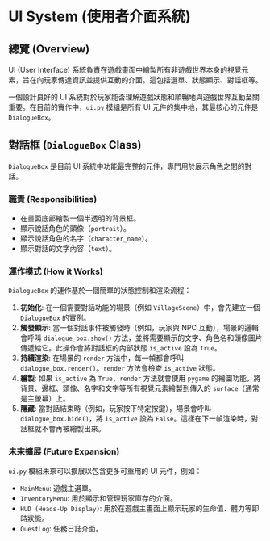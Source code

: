 # UI System (使用者介面系統)

## 總覽 (Overview)

UI (User Interface) 系統負責在遊戲畫面中繪製所有非遊戲世界本身的視覺元素，旨在向玩家傳達資訊並提供互動的介面。這包括選單、狀態顯示、對話框等。

一個設計良好的 UI 系統對於玩家能否理解遊戲狀態和順暢地與遊戲世界互動至關重要。在目前的實作中，`ui.py` 模組是所有 UI 元件的集中地，其最核心的元件是 `DialogueBox`。

## 對話框 (`DialogueBox` Class)

`DialogueBox` 是目前 UI 系統中功能最完整的元件，專門用於展示角色之間的對話。

### 職責 (Responsibilities)

- 在畫面底部繪製一個半透明的背景框。
- 顯示說話角色的頭像（`portrait`）。
- 顯示說話角色的名字（`character_name`）。
- 顯示對話的文字內容（`text`）。

### 運作模式 (How it Works)

`DialogueBox` 的運作基於一個簡單的狀態控制和渲染流程：

1.  **初始化**: 在一個需要對話功能的場景（例如 `VillageScene`）中，會先建立一個 `DialogueBox` 的實例。
2.  **觸發顯示**: 當一個對話事件被觸發時（例如，玩家與 NPC 互動），場景的邏輯會呼叫 `dialogue_box.show()` 方法，並將需要顯示的文字、角色名和頭像圖片傳遞給它。此操作會將對話框的內部狀態 `is_active` 設為 `True`。
3.  **持續渲染**: 在場景的 `render` 方法中，每一幀都會呼叫 `dialogue_box.render()`。`render` 方法會檢查 `is_active` 狀態。
4.  **繪製**: 如果 `is_active` 為 `True`，`render` 方法就會使用 `pygame` 的繪圖功能，將背景、邊框、頭像、名字和文字等所有視覺元素繪製到傳入的 `surface`（通常是主螢幕）上。
5.  **隱藏**: 當對話結束時（例如，玩家按下特定按鍵），場景會呼叫 `dialogue_box.hide()`，將 `is_active` 設為 `False`。這樣在下一幀渲染時，對話框就不會再被繪製出來。

### 未來擴展 (Future Expansion)

`ui.py` 模組未來可以擴展以包含更多可重用的 UI 元件，例如：

- `MainMenu`: 遊戲主選單。
- `InventoryMenu`: 用於顯示和管理玩家庫存的介面。
- `HUD (Heads-Up Display)`: 用於在遊戲主畫面上顯示玩家的生命值、體力等即時狀態。
- `QuestLog`: 任務日誌介面。
